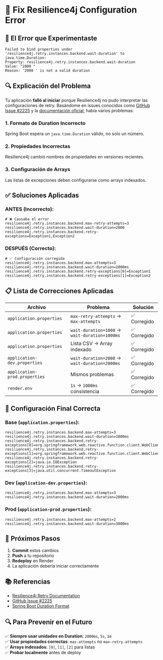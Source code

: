 # 🔧 Fix Resilience4j Configuration Error

## 🚨 El Error que Experimentaste

```
Failed to bind properties under 'resilience4j.retry.instances.backend.wait-duration' to java.time.Duration:
Property: resilience4j.retry.instances.backend.wait-duration
Value: "2000 "
Reason: '2000 ' is not a valid duration
```

## 🔍 Explicación del Problema

Tu aplicación **falló al iniciar** porque Resilience4j no pudo interpretar las configuraciones de retry. Basándome en issues conocidos como [GitHub Issue #2225](https://github.com/resilience4j/resilience4j/issues/2225) y la [documentación oficial](https://resilience4j.readme.io/docs/retry), había varios problemas:

### 1. **Formato de Duration Incorrecto**
Spring Boot espera un `java.time.Duration` válido, no solo un número.

### 2. **Propiedades Incorrectas**
Resilience4j cambió nombres de propiedades en versiones recientes.

### 3. **Configuración de Arrays**
Las listas de excepciones deben configurarse como arrays indexados.

## ✅ Soluciones Aplicadas

### **ANTES** (Incorrecto):
```properties
# ❌ Causaba el error
resilience4j.retry.instances.backend.max-retry-attempts=3
resilience4j.retry.instances.backend.wait-duration=2000
resilience4j.retry.instances.backend.retry-exceptions=Exception1,Exception2
```

### **DESPUÉS** (Correcto):
```properties
# ✅ Configuración corregida
resilience4j.retry.instances.backend.max-attempts=3
resilience4j.retry.instances.backend.wait-duration=2000ms
resilience4j.retry.instances.backend.retry-exceptions[0]=Exception1
resilience4j.retry.instances.backend.retry-exceptions[1]=Exception2
```

## 📋 Lista de Correcciones Aplicadas

| Archivo | Problema | Solución |
|---------|----------|----------|
| `application.properties` | `max-retry-attempts` → `max-attempts` | ✅ Corregido |
| `application.properties` | `wait-duration=1000` → `wait-duration=1000ms` | ✅ Corregido |
| `application.properties` | Lista CSV → Array indexado | ✅ Corregido |
| `application-dev.properties` | `wait-duration=2000` → `wait-duration=2000ms` | ✅ Corregido |
| `application-prod.properties` | Mismos problemas | ✅ Corregido |
| `render.env` | `1s` → `1000ms` consistencia | ✅ Corregido |

## 🎯 Configuración Final Correcta

### Base (`application.properties`):
```properties
resilience4j.retry.instances.backend.max-attempts=3
resilience4j.retry.instances.backend.wait-duration=1000ms
resilience4j.retry.instances.backend.retry-exceptions[0]=org.springframework.web.reactive.function.client.WebClientResponseException$ServiceUnavailable
resilience4j.retry.instances.backend.retry-exceptions[1]=org.springframework.web.reactive.function.client.WebClientResponseException$BadGateway
resilience4j.retry.instances.backend.retry-exceptions[2]=java.io.IOException
resilience4j.retry.instances.backend.retry-exceptions[3]=java.util.concurrent.TimeoutException
```

### Dev (`application-dev.properties`):
```properties
resilience4j.retry.instances.backend.max-attempts=3
resilience4j.retry.instances.backend.wait-duration=2000ms
```

### Prod (`application-prod.properties`):
```properties
resilience4j.retry.instances.backend.max-attempts=2
resilience4j.retry.instances.backend.wait-duration=3000ms
```

## 🚀 Próximos Pasos

1. **Commit** estos cambios
2. **Push** a tu repositorio  
3. **Redeploy** en Render
4. La aplicación debería iniciar correctamente

## 📚 Referencias

- [Resilience4j Retry Documentation](https://resilience4j.readme.io/docs/retry)
- [GitHub Issue #2225](https://github.com/resilience4j/resilience4j/issues/2225)
- [Spring Boot Duration Format](https://docs.spring.io/spring-boot/docs/current/reference/html/spring-boot-features.html#boot-features-external-config-conversion-duration)

## 🔍 Para Prevenir en el Futuro

✅ **Siempre usar unidades en Duration**: `2000ms`, `5s`, `1m`  
✅ **Usar propiedades correctas**: `max-attempts` no `max-retry-attempts`  
✅ **Arrays indexados**: `[0]`, `[1]`, `[2]` para listas  
✅ **Probar localmente** antes de deploy 